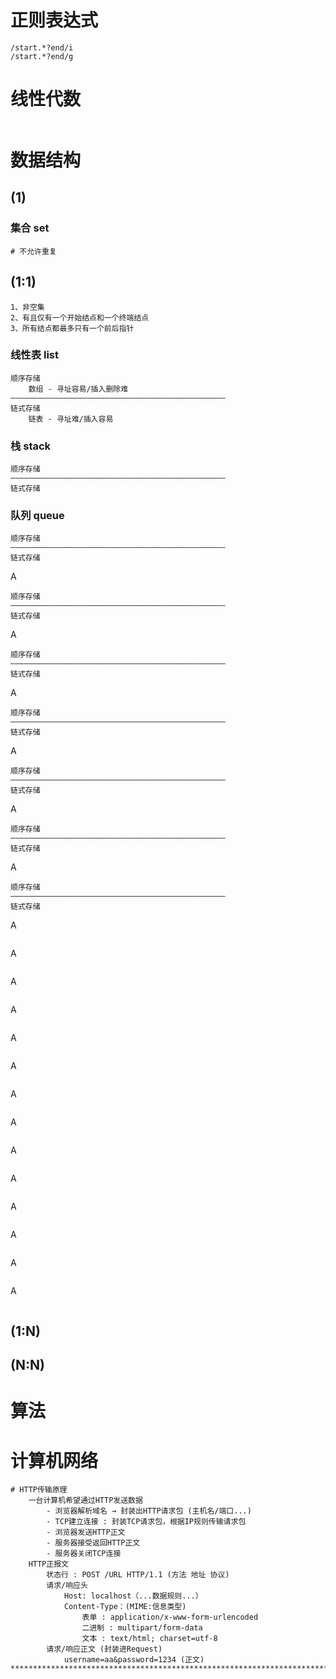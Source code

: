 # 正则表达式

```
/start.*?end/i
/start.*?end/g
```

# 线性代数

```

```

# 数据结构

## (1)

### 集合 set

```
# 不允许重复
```

## (1:1)

```
1、非空集
2、有且仅有一个开始结点和一个终端结点
3、所有结点都最多只有一个前后指针
```

### 线性表 list

```
顺序存储
	数组 - 寻址容易/插入删除难
————————————————————————————————————————————————
链式存储
	链表 - 寻址难/插入容易
```

### 栈 stack

```
顺序存储
————————————————————————————————————————————————
链式存储
```

### 队列 queue

```
顺序存储
————————————————————————————————————————————————
链式存储
```

A

```
顺序存储
————————————————————————————————————————————————
链式存储
```

A

```
顺序存储
————————————————————————————————————————————————
链式存储
```

A

```
顺序存储
————————————————————————————————————————————————
链式存储
```

A

```
顺序存储
————————————————————————————————————————————————
链式存储
```

A

```
顺序存储
————————————————————————————————————————————————
链式存储
```

A

```
顺序存储
————————————————————————————————————————————————
链式存储
```

A

```

```

A

```

```

A

```

```

A

```

```

A

```

```

A

```

```

A

```

```

A

```

```

A

```

```

A

```

```

A

```

```

A

```

```

A

```

```

A

```

```



## (1:N)

## (N:N)

# 算法

# 计算机网络

```
# HTTP传输原理
	一台计算机希望通过HTTP发送数据
        - 浏览器解析域名 → 封装出HTTP请求包 (主机名/端口...)
        - TCP建立连接 : 封装TCP请求包，根据IP规则传输请求包
        - 浏览器发送HTTP正文
        - 服务器接受返回HTTP正文
        - 服务器关闭TCP连接
    HTTP正报文
    	状态行 : POST /URL HTTP/1.1 (方法 地址 协议)
    	请求/响应头
            Host: localhost（...数据规则...）
            Content-Type：(MIME:信息类型)
            	表单 : application/x-www-form-urlencoded 
            	二进制 : multipart/form-data
            	文本 : text/html; charset=utf-8
        请求/响应正文 (封装进Request)
            username=aa&password=1234 (正文)
***********************************************************************************
```


